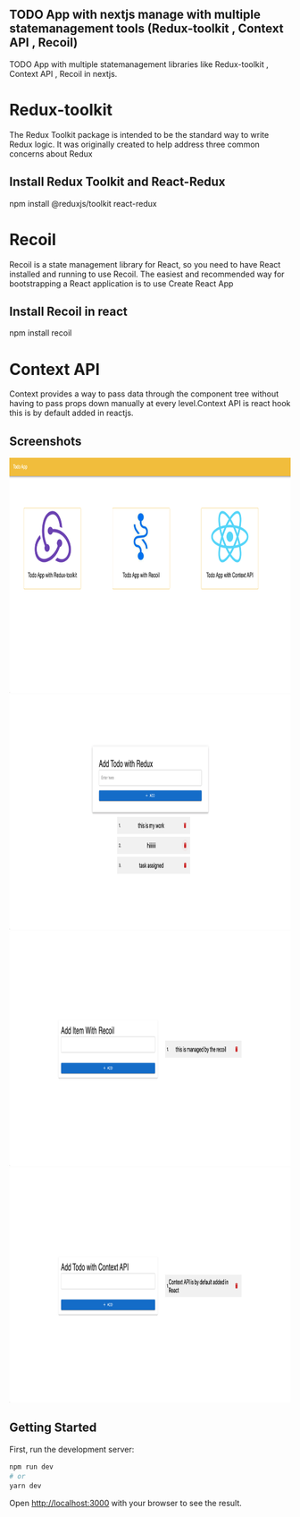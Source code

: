 ## TODO App with nextjs manage with multiple statemanagement tools (Redux-toolkit , Context API , Recoil)

TODO App with multiple statemanagement libraries like Redux-toolkit , Context API , Recoil in nextjs.

# Redux-toolkit

The Redux Toolkit package is intended to be the standard way to write Redux logic. It was originally created to help address three common concerns about Redux

## Install Redux Toolkit and React-Redux​

npm install @reduxjs/toolkit react-redux

# Recoil

Recoil is a state management library for React, so you need to have React installed and running to use Recoil. The easiest and recommended way for bootstrapping a React application is to use Create React App

## Install Recoil in react

npm install recoil

# Context API

Context provides a way to pass data through the component tree without having to pass props down manually at every level.Context API is react hook this is by default added in reactjs.

## Screenshots

<img src="https://github.com/boffincoders/react-state-managemet-redux-context-recoil/blob/main/public/assets/Screenshot%202022-04-26%20at%205.56.08%20PM.png" width="700" height="420" />
<img src="https://github.com/boffincoders/react-state-managemet-redux-context-recoil/blob/main/public/assets/Screenshot%202022-04-26%20at%205.57.31%20PM.png" width="700" height="420" />
<img src="https://github.com/boffincoders/react-state-managemet-redux-context-recoil/blob/main/public/assets/Screenshot%202022-04-26%20at%205.58.04%20PM.png" width="700" height="420" />
<img src="https://github.com/boffincoders/react-state-managemet-redux-context-recoil/blob/main/public/assets/Screenshot%202022-04-26%20at%205.59.15%20PM.png" width="700" height="420" />

## Getting Started

First, run the development server:

```bash
npm run dev
# or
yarn dev
```

Open [http://localhost:3000](http://localhost:3000) with your browser to see the result.
